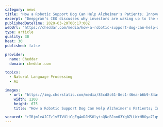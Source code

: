 ```yaml
---
category: news
title: "How a Robotic Support Dog Can Help Alzheimer's Patients; Innovation in Speech Recognition"
excerpt: "Deepgram's CEO discusses why investors are waking up to the speech recognition market; A look at CuriosityStream's ongoing 'Breakthrough' series to see how scientists are racing to find the cure for coronavirus."
publishedDateTime: 2020-03-20T00:17:00Z
webUrl: "https://cheddar.com/media/how-a-robotic-support-dog-can-help-alzheimers-patients-innovation-in-speech-recognition"
type: article
quality: 30
heat: 30
published: false

provider:
  name: Cheddar
  domain: cheddar.com

topics:
  - Natural Language Processing
  - AI

images:
  - url: "https://img.chdrstatic.com/media/85cd8c61-8ec1-46ea-b6b9-84a477e617f5.jpg?crop=1200:675,smart&width=1200&height=675&auto=webp"
    width: 1200
    height: 675
    title: "How a Robotic Support Dog Can Help Alzheimer's Patients; Innovation in Speech Recognition"

secured: "rIRjm1eAJCZz1v5TVU1iCgFg4oDJMS0lytnQNeBJom63Yg0ZLLK+HBOya71qyLxqbWoSZue0pgZpfPzZDoLZZ4FGlf30WnPquEEj8ETqx1u2V0I7NuwB3o5PpRyFbzJ8l18CuWCnvIKFUIWP7KHenqxkprW8SIn4UyyPaiL8lL+BcVzWxDjfCprTBX8UA4+3quv844ERGfd9YIUrYLC8xz4OShjpRZJKqeMcKdxHuZboslRrCiAdb31kEG/juXu7sfzOxiRQXp18xSykRFPl6HSV0mrKWFfu37A1OJokQMdakNzNe7yMB9BfEAjo5QDrTagfjFl5DNIp2KPN7ni1XD9P5RyWcOgkVFOlbxrcGfBNpVTlZ2hM6sgSe3QIokTLeHUHaEKMjh9ZMgj5wz5Vdmv8YKi140/de+lqz44wV9OdFeFiHbsBXzyx30hf2AWfD25TvdjS1a1EuSvFsfz8UFmQDs+S77eV97HheQOMks0=;TW5SBrAc0nksZjd8nRF9QA=="
---
```


